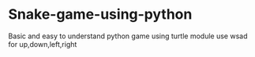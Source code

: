 # Snake-game-using-python
Basic and easy to understand python game using turtle module
use wsad for up,down,left,right
